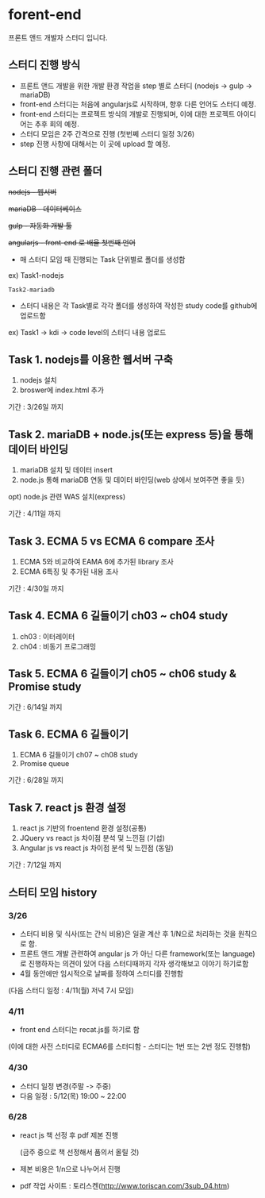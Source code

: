 # forent-end
프론트 앤드 개발자 스터디 입니다.

## 스터디 진행 방식
 - 프론트 앤드 개발을 위한 개발 환경 작업을 step 별로 스터디 
 (nodejs -> gulp -> mariaDB)
 - front-end 스터디는 처음에 angularjs로 시작하며, 향후 다른 언어도 스터디 예정.
 - front-end 스터디는 프로젝트 방식의 개발로 진행되며, 이에 대한 프로젝트 아이디어는 추후 회의 예정.
 - 스터디 모임은 2주 간격으로 진행
 (첫번쩨 스터디 일정 3/26) 
 - step 진행 사항에 대해서는 이 곳에 upload 할 예정.

## 스터디 진행 관련 폴더
 ~~nodejs - 웹서버~~
 
 ~~mariaDB - 데이터베이스~~
 
 ~~gulp - 자동화 개발 툴~~
 
 ~~angularjs  - front-end 로 배울 첫번째 언어~~

 - 매 스터디 모임 때 진행되는 Task 단위별로 폴더를 생성함
 
 ex) Task1-nodejs

    Task2-mariadb

 - 스터디 내용은 각 Task별로 각각 폴더를 생성하여 작성한 study code를 github에 업로드함
 
 ex) Task1 -> kdi -> code level의 스터디 내용 업로드
 
## Task 1. nodejs를 이용한 웹서버 구축
 1. nodejs 설치
 2. broswer에 index.html 추가
 
 기간 : 3/26일 까지

## Task 2. mariaDB + node.js(또는 express 등)을 통해 데이터 바인딩
 1. mariaDB 설치 및 데이터 insert 
 2. node.js 통해 mariaDB 연동 및 데이터 바인딩(web 상에서 보여주면 좋을 듯)
 
 opt) node.js 관련 WAS 설치(express)
 
 기간 : 4/11일 까지

## Task 3. ECMA 5 vs ECMA 6 compare 조사
 1. ECMA 5와 비교하여 EAMA 6에 추가된 library 조사
 2. ECMA 6특징 및 추가된 내용 조사
 
 기간 : 4/30일 까지

## Task 4. ECMA 6 길들이기 ch03 ~ ch04 study 
 1. ch03 : 이터레이터
 2. ch04 : 비동기 프로그래밍
 
## Task 5. ECMA 6 길들이기 ch05 ~ ch06 study & Promise study
 
 기간 : 6/14일 까지
 
## Task 6. ECMA 6 길들이기
 1. ECMA 6 길들이기 ch07 ~ ch08 study 
 2. Promise queue
 
 기간 : 6/28일 까지 
 
## Task 7. react js 환경 설정
 1. react js 기반의 froentend 환경 설정(공통)
 2. JQuery vs react js 차이점 분석 및 느낀점 (기섭)
 3. Angular js vs react js 차이점 분석 및 느낀점 (동일)
 
 기간 : 7/12일 까지  

## 스터티 모임 history

### 3/26
 - 스터디 비용 및 식사(또는 간식 비용)은 일괄 계산 후 1/N으로 처리하는 것을 원칙으로 함.
 - 프론트 앤드 개발 관련하여 angular js 가 아닌 다른 framework(또는 language)로 진행하자는 의견이 있어 다음 스터디때까지 각자 생각해보고 이야기 하기로함
 - 4월 동안에만 임시적으로 날짜를 정하여 스터디를 진행함 
 
 (다음 스터디 일정 : 4/11(월) 저녁 7시 모임)

### 4/11
 - front end 스터디는 recat.js를 하기로 함
 
 (이에 대한 사전 스터디로 ECMA6를 스터디함 - 스터디는 1번 또는 2번 정도 진행함)

### 4/30
 - 스터디 일정 변경(주말 -> 주중)
 - 다음 일정 : 5/12(목) 19:00 ~ 22:00
 
### 6/28
 - react js 책 선정 후 pdf 제본 진행
   
   (금주 중으로 책 선정해서 품의서 올릴 것)
 - 제본 비용은 1/n으로 나누어서 진행
 - pdf 작업 사이트 : 토리스켄(http://www.toriscan.com/3sub_04.htm)
   